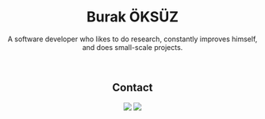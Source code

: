 <h1 align="center">Burak ÖKSÜZ</h1>
<p align="center" style="font-size: xxl;">A software developer who likes to do research, constantly improves himself, and does small-scale projects.</p>
<br>
<h2 align="center">Contact</h2>
<div align="center">
    <a href="https://discord.com/users/987659313935953950" target="_blank"><img src="https://shields.io/badge/Discord-111111.svg?&style=for-the-badge&logo=discord"></a>
    <a href="mailto:arwell@duck.com"><img src="https://shields.io/badge/MAIL-ffa136.svg?&style=for-the-badge&logo=gmail"/></a>
</div>
<p></p>
